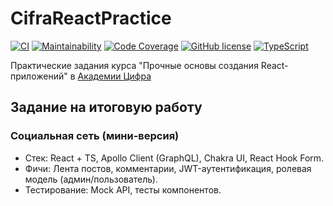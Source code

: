 # CifraReactPractice

[![CI](https://github.com/AlexArtsy/CifraReactPractice/actions/workflows/ci.yml/badge.svg)](https://github.com/AlexArtsy/CifraReactPractice/actions/workflows/ci.yml)
[![Maintainability](https://qlty.sh/badges/e9e9bf11-a8a1-459e-9a00-de070e2e169b/maintainability.svg)](https://qlty.sh/gh/AlexArtsy/projects/CifraReactPractice)
[![Code Coverage](https://qlty.sh/badges/e9e9bf11-a8a1-459e-9a00-de070e2e169b/test_coverage.svg)](https://qlty.sh/gh/AlexArtsy/projects/CifraReactPractice)
[![GitHub license](https://img.shields.io/github/license/AlexArtsy/CifraReactPractice)](https://github.com/AlexArtsy/CifraReactPractice)
[![TypeScript](https://img.shields.io/badge/lang-typescript-blue)](https://www.typescriptlang.org/)

Практические задания курса "Прочные основы создания React-приложений" в [Академии Цифра](https://academy.udmr.ru/)

## Задание на итоговую работу ##
### Социальная сеть (мини-версия) ###
- Стек: React + TS, Apollo Client (GraphQL), Chakra UI, React Hook Form.
- Фичи: Лента постов, комментарии, JWT-аутентификация, ролевая модель (админ/пользователь).
- Тестирование: Mock API, тесты компонентов.